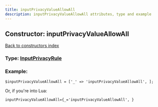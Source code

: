 ```yaml
---
title: inputPrivacyValueAllowAll
description: inputPrivacyValueAllowAll attributes, type and example
---
```

## Constructor: inputPrivacyValueAllowAll  
[Back to constructors index](index.md)






### Type: [InputPrivacyRule](../types/InputPrivacyRule.md)


### Example:

```
$inputPrivacyValueAllowAll = ['_' => 'inputPrivacyValueAllowAll', ];
```  

Or, if you're into Lua:  


```
inputPrivacyValueAllowAll={_='inputPrivacyValueAllowAll', }

```


